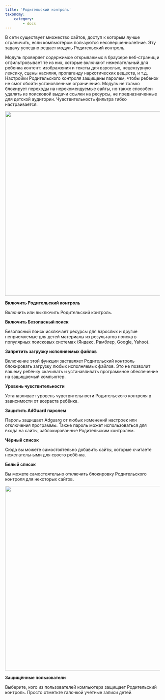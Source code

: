 ```yaml
---
title: 'Родительский контроль'
taxonomy:
    category:
        - docs
---
```


В сети существует множество сайтов, доступ к которым лучше ограничить, если компьютером пользуются несовершеннолетние. Эту задачу успешно решает модуль Родительский контроль.

Модуль проверяет содержимое открываемых в браузере веб-страниц и отфильтровывает те из них, которые включают нежелательный для ребенка контент: изображения и тексты для взрослых, нецензурную лексику, сцены насилия, пропаганду наркотических веществ, и т.д. Настройки Родительского контроля защищены паролем, чтобы ребенок не смог обойти установленные ограничения. Модуль не только блокирует переходы на нерекомендуемые сайты, но также способен удалять из поисковой выдачи ссылки на ресурсы, не предназначенные для детской аудитории. Чувствительность фильтра гибко настраивается. 

<img src="https://cloud.githubusercontent.com/assets/20211341/19993824/b984a62a-a22f-11e6-95ea-628d4c5fcf07.png" width=800 height=600>

**Включить Родительский контроль**

Включить или выключить Родительский контроль.

**Включить Безопасный поиск**

Безопасный поиск исключает ресурсы для взрослых и другие неприемлемые для детей материалы из результатов поиска в популярных поисковых системах (Яндекс, Рамблер, Google, Yahoo).

**Запретить загрузку исполняемых файлов**

Включение этой функции заставляет Родительский контроль блокировать загрузку любых исполняемых файлов. Это не позволит вашему ребёнку скачивать и устанавливать программное обеспечение на защищаемый  компьютер.

**Уровень чувствительности**

Устанавливает уровень чувствительности Родительского контроля в зависимости от возраста ребёнка.

**Защитить AdGuard паролем**

Пароль защищает Adguarg от любых изменений настроек или отключения программы. Также пароль может использоваться для входа на сайты, заблокированные Родительским контролем.

**Чёрный список**

Сюда вы можете самостоятельно добавить сайты, которые считаете нежелательными для своего ребёнка.

**Белый список**

Вы можете самостоятельно отключить блокировку Родительского контроля для некоторых сайтов.

<img src="https://cloud.githubusercontent.com/assets/20211341/19993825/b987bd56-a22f-11e6-9dcd-22bb33c8a982.png" width=800 height=600>

**Защищённые пользователи**

Выберите, кого из пользователей компьютера защищает Родительский контроль. Просто отметьте галочкой учётные записи детей.

